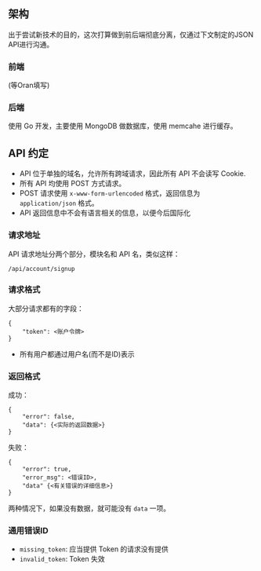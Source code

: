 ## 架构
出于尝试新技术的目的，这次打算做到前后端彻底分离，仅通过下文制定的JSON API进行沟通。

### 前端
(等Oran填写)

### 后端
使用 Go 开发，主要使用 MongoDB 做数据库，使用 memcahe 进行缓存。

## API 约定

* API 位于单独的域名，允许所有跨域请求，因此所有 API 不会读写 Cookie.  
* 所有 API 均使用 POST 方式请求。
* POST 请求使用 `x-www-form-urlencoded` 格式，返回信息为 `application/json` 格式。
* API 返回信息中不会有语言相关的信息，以便今后国际化

### 请求地址
API 请求地址分两个部分，模块名和 API 名，类似这样：

    /api/account/signup

### 请求格式

大部分请求都有的字段：

    {
        "token": <账户令牌>
    }

* 所有用户都通过用户名(而不是ID)表示

### 返回格式

成功：

    {
        "error": false,
        "data": {<实际的返回数据>}
    }

失败：

    {
        "error": true,
        "error_msg": <错误ID>, 
        "data" {<有关错误的详细信息>}
    }

两种情况下，如果没有数据，就可能没有 `data` 一项。

### 通用错误ID

* `missing_token`: 应当提供 Token 的请求没有提供
* `invalid_token`: Token 失效
